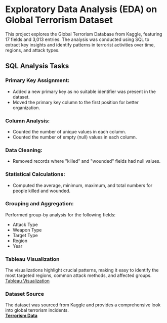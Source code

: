 <h1>Exploratory Data Analysis (EDA) on Global Terrorism Dataset</h1>
<p>
  This project explores the Global Terrorism Database from Kaggle, featuring 17 fields and 3,013 entries. The analysis was conducted using SQL to extract key insights and identify patterns in terrorist activities over time, regions, and attack types.<br>
</p>
<h2>SQL Analysis Tasks</h2> 

<h3>Primary Key Assignment:</h3>
<ul>
  <li>Added a new primary key as no suitable identifier was present in the dataset.</li>
  <li>Moved the primary key column to the first position for better organization.</li>
</ul>

<h3>Column Analysis:</h3>
<ul>
  <li>Counted the number of unique values in each column.</li>
  <li>Counted the number of empty (null) values in each column.</li>
</ul>

<h3>Data Cleaning:</h3>
<ul>
  <li>Removed records where "killed" and "wounded" fields had null values.</li>  
</ul>

<h3>Statistical Calculations:</h3>
<ul>
 <li> Computed the average, minimum, maximum, and total numbers for people killed and wounded.</li>
</ul>

<h3>Grouping and Aggregation:</h3>
Performed group-by analysis for the following fields:
<ul>
  <li> Attack Type </li>
  <li> Weapon Type </li>
  <li> Target Type </li>
  <li> Region </li>
  <li> Year </li>
</ul>

<h3>Tableau Visualization </h3>
The visualizations highlight crucial patterns, making it easy to identify the most targeted regions, common attack methods, and affected groups.<br>
<a href = "https://public.tableau.com/views/terrorismA_June2024Trial/Dashboard1?:language=en-US&:sid=&:redirect=auth&:display_count=n&:origin=viz_share_link"> Tableau Visualization </a>

<h3>Dataset Source</h3>
The dataset was sourced from Kaggle and provides a comprehensive look into global terrorism incidents.<br>
<a href = "https://www.kaggle.com/datasets/adiagarwalrock/terrorism-data-1970to2017"><b>Terrorism Data</b></a>


